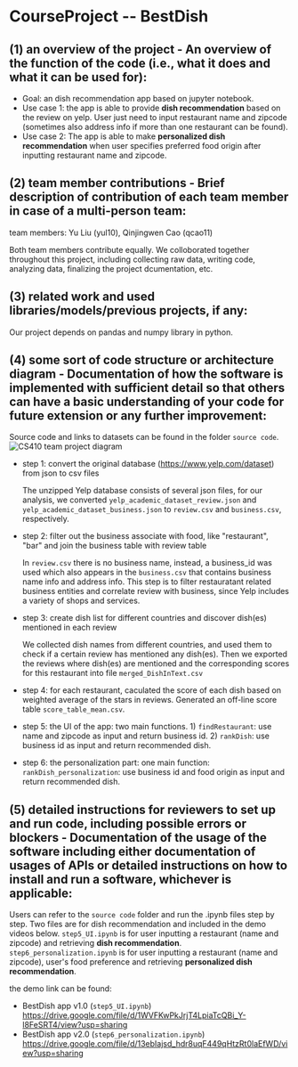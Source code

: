 # CourseProject -- BestDish

## (1) an overview of the project - An overview of the function of the code (i.e., what it does and what it can be used for):
+ Goal: an dish recommendation app based on jupyter notebook. 
+ Use case 1: the app is able to provide **dish recommendation** based on the review on yelp. User just need to input restaurant name and zipcode (sometimes also address info if more than one restaurant can be found).
+ Use case 2: The app is able to make **personalized dish recommendation** when user specifies preferred food origin after inputting restaurant name and zipcode. 

## (2) team member contributions - Brief description of contribution of each team member in case of a multi-person team: 
team members: Yu Liu (yul10), Qinjingwen Cao (qcao11)

Both team members contribute equally. We colloborated together throughout this project, including collecting raw data, writing code, analyzing data, finalizing the project dcumentation, etc. 

## (3) related work and used libraries/models/previous projects, if any: 
Our project depends on pandas and numpy library in python.

## (4) some sort of code structure or architecture diagram - Documentation of how the software is implemented with sufficient detail so that others can have a basic understanding of your code for future extension or any further improvement: 
Source code and links to datasets can be found in the folder `source code`.
![CS410 team project diagram](https://user-images.githubusercontent.com/43865938/206522980-36005e44-2290-4de1-8f33-b939369d4525.jpg)

+ step 1: convert the original database (https://www.yelp.com/dataset) from json to csv files

    The unzipped Yelp database consists of several json files, for our analysis, we converted `yelp_academic_dataset_review.json` and `yelp_academic_dataset_business.json` to `review.csv` and `business.csv`, respectively. 
+ step 2: filter out the business associate with food, like "restaurant", "bar" and join the business table with review table

    In `review.csv` there is no business name, instead, a business_id was used which also appears in the `business.csv` that contains business name info and address info. This step is to filter restauratant related business entities and correlate review with business, since Yelp includes a variety of shops and services.  
+ step 3: create dish list for different countries and discover dish(es) mentioned in each review

    We collected dish names from different countries, and used them to check if a certain review has mentioned any dish(es). Then we exported the reviews where dish(es) are mentioned and the corresponding scores for this restaurant into file `merged_DishInText.csv` 
+ step 4: for each restaurant, caculated the score of each dish based on weighted average of the stars in reviews. Generated an off-line score table `score_table_mean.csv`.
+ step 5: the UI of the app: two main functions. 1) `findRestaurant`: use name and zipcode as input and return business id. 2) `rankDish`: use business id as input and return recommended dish.
+ step 6: the personalization part: one main function: `rankDish_personalization`: use business id and food origin as input and return recommended dish.

## (5) detailed instructions for reviewers to set up and run code, including possible errors or blockers - Documentation of the usage of the software including either documentation of usages of APIs or detailed instructions on how to install and run a software, whichever is applicable:
Users can refer to the `source code` folder and run the .ipynb files step by step. Two files are for dish recommendation and included in the demo videos below. `step5_UI.ipynb` is for user inputting a restaurant (name and zipcode) and retrieving **dish recommendation**. `step6_personalization.ipynb` is for user inputting a restaurant (name and zipcode), user's food preference and retrieving **personalized dish recommendation**.

the demo link can be found:
+ BestDish app v1.0 (`step5_UI.ipynb`) https://drive.google.com/file/d/1WVFKwPkJrjT4LpiaTcQBi_Y-l8FeSRT4/view?usp=sharing
+ BestDish app v2.0 (`step6_personalization.ipynb`) https://drive.google.com/file/d/13ebIajsd_hdr8uqF449qHtzRt0laEfWD/view?usp=sharing



